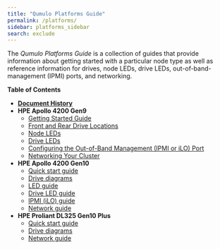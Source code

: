 ```yaml
---
title: "Qumulo Platforms Guide"
permalink: /platforms/
sidebar: platforms_sidebar
search: exclude
---
```


The _Qumulo Platforms Guide_ is a collection of guides that provide information about getting started with a particular node type as well as reference information for drives, node LEDs, drive LEDs, out-of-band-management (IPMI) ports, and networking.

**Table of Contents**
* **[Document History](history.md)**
* **HPE Apollo 4200 Gen9**
  * [Getting Started Guide](hpe-apollo-4200-gen9/getting-started-guide.md)
  * [Front and Rear Drive Locations](hpe-apollo-4200-gen9/front-rear-drive-locations.md)
  * [Node LEDs](hpe-apollo-4200-gen9/node-leds.md)
  * [Drive LEDs](hpe-apollo-4200-gen9/drive-leds.md)
  * [Configuring the Out-of-Band Management (IPMI or iLO) Port](hpe-apollo-4200-gen9/configuring-ipmi-ilo-port.md)
  * [Networking Your Cluster](hpe-apollo-4200-gen9/networking-cluster.md)
* **HPE Apollo 4200 Gen10**
  * [Quick start guide](hpe-apollo-4200-gen10/quick-start-guide.md)
  * [Drive diagrams](hpe-apollo-4200-gen10/drive-diagrams.md)
  * [LED guide](hpe-apollo-4200-gen10/led-guide.md)
  * [Drive LED guide](hpe-apollo-4200-gen10/drive-led-guide.md)
  * [IPMI (iLO) guide](hpe-apollo-4200-gen10/ipmi-ilo-guide.md)
  * [Network guide](hpe-apollo-4200-gen10/network-guide.md)
* **HPE Proliant DL325 Gen10 Plus**
  * [Quick start guide](hpe-dl325-gen10-plus/quick-start-guide.md)
  * [Drive diagrams](hpe-dl325-gen10-plus/drive-diagrams.md)
  * [Network guide](hpe-dl325-gen10-plus/network-guide.md)
